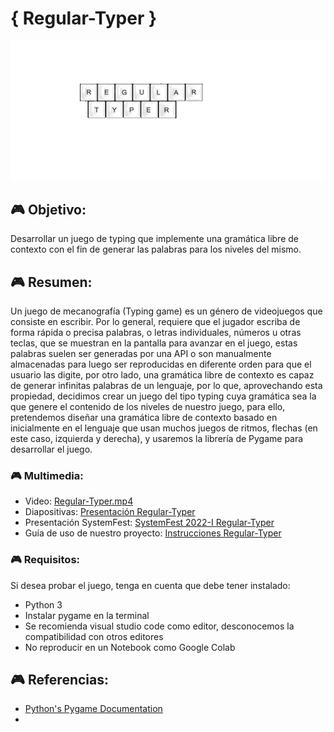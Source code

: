 #  { Regular-Typer }
<img src="Regular-Typer-Logo.png">

## 🎮 Objetivo:

Desarrollar un juego de typing que implemente una gramática libre de contexto con el fin de generar las palabras para los niveles del mismo.

## 🎮 Resumen:

Un juego de mecanografía (Typing game) es un género de videojuegos que consiste en escribir. Por lo general, requiere que el jugador escriba de forma rápida o precisa palabras, o letras individuales, números u otras teclas, que se muestran en la pantalla para avanzar en el juego, estas palabras suelen ser generadas por una API o son manualmente almacenadas para luego ser reproducidas en diferente orden para que el usuario las digite, por otro lado, una gramática libre de contexto es capaz de generar infinitas palabras de un lenguaje, por lo que, aprovechando esta propiedad, decidimos crear un juego del tipo typing cuya gramática sea la que genere el contenido de los niveles de nuestro juego, para ello, pretendemos diseñar una gramática libre de contexto basado en inicialmente en el lenguaje que usan muchos juegos de ritmos, flechas (en este caso, izquierda y derecha), y usaremos la librería de Pygame para desarrollar el juego.

### 🎮 Multimedia:
- Video: [Regular-Typer.mp4](link)
- Diapositivas: [Presentación Regular-Typer](link)
- Presentación SystemFest: [SystemFest 2022-I Regular-Typer](link)
- Guía de uso de nuestro proyecto: [Instrucciones Regular-Typer](link)

### 🎮 Requisitos:

Si desea probar el juego, tenga en cuenta que debe tener instalado:
- Python 3
- Instalar pygame en la terminal
- Se recomienda visual studio code como editor, desconocemos la compatibilidad con otros editores
- No reproducir en un Notebook como Google Colab

## 🎮 Referencias:

- [Python's Pygame Documentation](https://www.pygame.org/docs/)
- 
